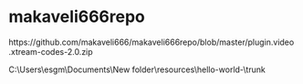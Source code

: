 # makaveli666repo

<?xml version="1.0" encoding="UTF-8" standalone="yes"?>
<addon id="plugin.video.xtream-codes-2.0.zip" name="." version="0.0.1" provider-name=".">
	<extension point="xbmc.addon.repository" name="Simple Kodi">
		<info compressed="false">https://github.com/makaveli666/makaveli666repo/blob/master/plugin.video.xtream-codes-2.0.zip</info>
		
C:\Users\esgm\Documents\New folder\resources\hello-world-\trunk
</addon>

